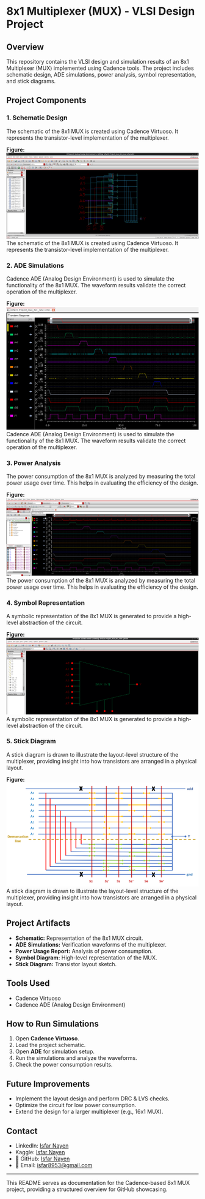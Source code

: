 # 8x1 Multiplexer (MUX) - VLSI Design Project

## Overview
This repository contains the VLSI design and simulation results of an 8x1 Multiplexer (MUX) implemented using Cadence tools. The project includes schematic design, ADE simulations, power analysis, symbol representation, and stick diagrams.

## Project Components
### 1. Schematic Design
The schematic of the 8x1 MUX is created using Cadence Virtuoso. It represents the transistor-level implementation of the multiplexer.

**Figure:** ![Schematic Diagram](Assets/MUX_Schematic.png)
The schematic of the 8x1 MUX is created using Cadence Virtuoso. It represents the transistor-level implementation of the multiplexer.

### 2. ADE Simulations
Cadence ADE (Analog Design Environment) is used to simulate the functionality of the 8x1 MUX. The waveform results validate the correct operation of the multiplexer.

**Figure:** ![ADE Simulation](Assets/ADE_Simulation.png)
Cadence ADE (Analog Design Environment) is used to simulate the functionality of the 8x1 MUX. The waveform results validate the correct operation of the multiplexer.

### 3. Power Analysis
The power consumption of the 8x1 MUX is analyzed by measuring the total power usage over time. This helps in evaluating the efficiency of the design.

**Figure:** ![Power Analysis](Assets/Power_Usage.png)
The power consumption of the 8x1 MUX is analyzed by measuring the total power usage over time. This helps in evaluating the efficiency of the design.

### 4. Symbol Representation
A symbolic representation of the 8x1 MUX is generated to provide a high-level abstraction of the circuit.

**Figure:** ![Symbol Representation](Assets/MUX_Symbol.png)
A symbolic representation of the 8x1 MUX is generated to provide a high-level abstraction of the circuit.

### 5. Stick Diagram
A stick diagram is drawn to illustrate the layout-level structure of the multiplexer, providing insight into how transistors are arranged in a physical layout.

**Figure:** ![Stick Diagram](Assets/Stick_Diagram.png)
A stick diagram is drawn to illustrate the layout-level structure of the multiplexer, providing insight into how transistors are arranged in a physical layout.

## Project Artifacts
- **Schematic:** Representation of the 8x1 MUX circuit.
- **ADE Simulations:** Verification waveforms of the multiplexer.
- **Power Usage Report:** Analysis of power consumption.
- **Symbol Diagram:** High-level representation of the MUX.
- **Stick Diagram:** Transistor layout sketch.

## Tools Used
- Cadence Virtuoso
- Cadence ADE (Analog Design Environment)

## How to Run Simulations
1. Open **Cadence Virtuoso**.
2. Load the project schematic.
3. Open **ADE** for simulation setup.
4. Run the simulations and analyze the waveforms.
5. Check the power consumption results.

## Future Improvements
- Implement the layout design and perform DRC & LVS checks.
- Optimize the circuit for low power consumption.
- Extend the design for a larger multiplexer (e.g., 16x1 MUX).

## Contact
- LinkedIn: [Isfar Nayen](https://www.linkedin.com/in/isfar-nayen-0ba8ba341/)
- Kaggle: [Isfar Nayen](https://www.kaggle.com/isfarnayen)
- 🔗 GitHub: [Isfar Nayen](https://github.com/IsfarNayen)
- 📧 Email: isfar8953@gmail.com
---

This README serves as documentation for the Cadence-based 8x1 MUX project, providing a structured overview for GitHub showcasing.